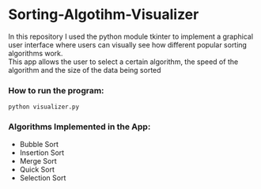 # Sorting-Algotihm-Visualizer

In this repository I used the python module tkinter to implement a graphical user interface where users can visually see how different popular sorting algorithms work. <br /> This app allows the user to select a certain algorithm, the speed of the algorithm and the size of the data being sorted

### How to run the program:
`python visualizer.py` 

### Algorithms Implemented in the App:
* Bubble Sort
* Insertion Sort
* Merge Sort
* Quick Sort
* Selection Sort

